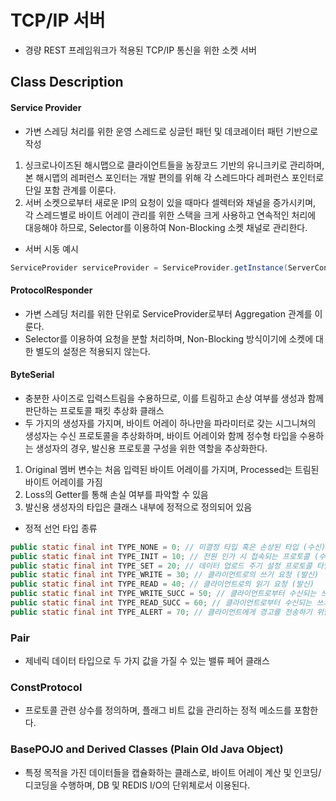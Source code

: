 
# TCP/IP 서버

- 경량 REST 프레임워크가 적용된 TCP/IP 통신을 위한 소켓 서버

## Class Description

#### Service Provider
- 가변 스레딩 처리를 위한 운영 스레드로 싱글턴 패턴 및 데코레이터 패턴 기반으로 작성
1. 싱크로나이즈된 해시맵으로 클라이언트들을 농장코드 기반의 유니크키로 관리하며, 본 해시맵의 레퍼런스 포인터는 개발 편의를 위해 각 스레드마다 레퍼런스 포인터로 단일 포함 관계를 이룬다.
2. 서버 소켓으로부터 새로운 IP의 요청이 있을 때마다 셀렉터와 채널을 증가시키며, 각 스레드별로 바이트 어레이 관리를 위한 스택을 크게 사용하고 연속적인 처리에 대응해야 하므로, Selector를 이용하여 Non-Blocking 소켓 채널로 관리한다.

- 서버 시동 예시
```java
ServiceProvider serviceProvider = ServiceProvider.getInstance(ServerConfig.SOCKET_PORT).start();
```

#### ProtocolResponder
- 가변 스레딩 처리를 위한 단위로 ServiceProvider로부터 Aggregation 관계를 이룬다.
- Selector를 이용하여 요청을 분할 처리하며, Non-Blocking 방식이기에 소켓에 대한 별도의 설정은 적용되지 않는다.

#### ByteSerial
- 충분한 사이즈로 입력스트림을 수용하므로, 이를 트림하고 손상 여부를 생성과 함께 판단하는 프로토콜 패킷 추상화 클래스
- 두 가지의 생성자를 가지며, 바이트 어레이 하나만을 파라미터로 갖는 시그니쳐의 생성자는 수신 프로토콜을 추상화하며, 바이트 어레이와 함께 정수형 타입을 수용하는 생성자의 경우, 발신용 프로토콜 구성을 위한 역할을 추상화한다.
1. Original 멤버 변수는 처음 입력된 바이트 어레이를 가지며, Processed는 트림된 바이트 어레이를 가짐
2. Loss의 Getter를 통해 손실 여부를 파악할 수 있음
3. 발신용 생성자의 타입은 클래스 내부에 정적으로 정의되어 있음

- 정적 선언 타입 종류
```java
public static final int TYPE_NONE = 0; // 미결정 타입 혹은 손상된 타입 (수신)
public static final int TYPE_INIT = 10; // 전원 인가 시 접속되는 프로토콜 (수신)
public static final int TYPE_SET = 20; // 데이터 업로드 주기 설정 프로토콜 타입 (발신)
public static final int TYPE_WRITE = 30; // 클라이언트로의 쓰기 요청 (발신)
public static final int TYPE_READ = 40; // 클라이언트로의 읽기 요청 (발신)
public static final int TYPE_WRITE_SUCC = 50; // 클라이언트로부터 수신되는 쓰기 성공 프로토콜 (수신)
public static final int TYPE_READ_SUCC = 60; // 클라이언트로부터 수신되는 쓰기 성공 프로토콜 (수신)
public static final int TYPE_ALERT = 70; // 클라이언트에게 경고를 전송하기 위한 프로토콜 (발신)
```

### Pair
- 제네릭 데이터 타입으로 두 가지 값을 가질 수 있는 밸류 페어 클래스

### ConstProtocol
- 프로토콜 관련 상수를 정의하며, 플래그 비트 값을 관리하는 정적 메소드를 포함한다.

### BasePOJO and Derived Classes (Plain Old Java Object)
- 특정 목적을 가진 데이터들을 캡슐화하는 클래스로, 바이트 어레이 계산 및 인코딩/디코딩을 수행하며, DB 및 REDIS I/O의 단위체로서 이용된다.